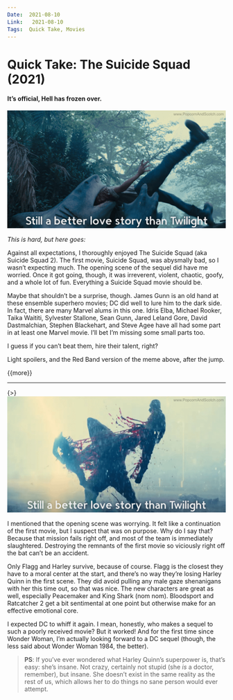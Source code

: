 ```yaml
---
Date:  2021-08-10
Link:   2021-08-10
Tags:  Quick Take, Movies
---
```


# Quick Take: The Suicide Squad (2021)

#### It’s official, Hell has frozen over.

![You know it’s true.](_attachments/c8bbc94f0ffec35b29e90105615211e8.png)

_This is hard, but here goes:_

Against all expectations, I thoroughly enjoyed The Suicide Squad (aka Suicide Squad 2).
The first movie, Suicide Squad, was abysmally bad, so I wasn’t expecting much.
The opening scene of the sequel did have me worried.
Once it got going, though, it was irreverent, violent, chaotic, goofy, and a whole lot of fun.
Everything a Suicide Squad movie should be.

Maybe that shouldn’t be a surprise, though.
James Gunn is an old hand at these ensemble superhero movies; DC did well to lure him to the dark side.
In fact, there are many Marvel alums in this one.
Idris Elba, Michael Rooker, Taika Waititi, Sylvester Stallone, Sean Gunn, Jared Leland Gore, David Dastmalchian, Stephen Blackehart, and Steve Agee have all had some part in at least one Marvel movie.
I’ll bet I’m missing some small parts too.

I guess if you can’t beat them, hire their talent, right?

Light spoilers, and the Red Band version of the meme above, after the jump.

{{more}}

---

{>} ![Yes, still.](_attachments/828fd5134c1d42eabffa9cee91382509.png)

I mentioned that the opening scene was worrying.
It felt like a continuation of the first movie, but I suspect that was on purpose.
Why do I say that?
Because that mission fails right off, and most of the team is immediately slaughtered.
Destroying the remnants of the first movie so viciously right off the bat can’t be an accident.

Only Flagg and Harley survive, because of course.
Flagg is the closest they have to a moral center at the start, and there’s no way they’re losing Harley Quinn in the first scene.
They did avoid pulling any male gaze shenanigans with her this time out, so that was nice.
The new characters are great as well, especially Peacemaker and King Shark (nom nom).
Bloodsport and Ratcatcher 2 get a bit sentimental at one point but otherwise make for an effective emotional core.

I expected DC to whiff it again.
I mean, honestly, who makes a sequel to such a poorly received movie?
But it worked!
And for the first time since Wonder Woman, I’m actually looking forward to a DC sequel (though, the less said about Wonder Woman 1984, the better).

> **PS**: If you’ve ever wondered what Harley Quinn’s superpower is, that’s easy: she’s insane.
> Not crazy, certainly not stupid (she _is_ a doctor, remember), but insane.
> She doesn’t exist in the same reality as the rest of us, which allows her to do things no sane person would ever attempt.
